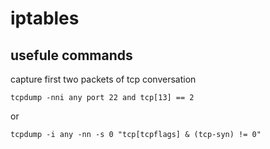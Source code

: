 # iptables

##


## usefule commands

capture first two packets of tcp conversation
```shell
tcpdump -nni any port 22 and tcp[13] == 2
```

or
```shell
tcpdump -i any -nn -s 0 "tcp[tcpflags] & (tcp-syn) != 0"
```
